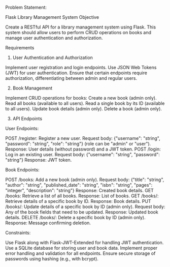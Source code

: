 Problem Statement: 

Flask Library Management System Objective
  
  Create a RESTful API for a library management system using Flask. This system should allow users to perform CRUD operations on books and manage user authentication and authorization.

Requirements

1. User Authentication and Authorization
   
  Implement user registration and login endpoints.
  Use JSON Web Tokens (JWT) for user authentication.
  Ensure that certain endpoints require authorization, differentiating between admin and regular users.

2. Book Management

  Implement CRUD operations for books:
  Create a new book (admin only).
  Read all books (available to all users).
  Read a single book by its ID (available to all users).
  Update book details (admin only).
  Delete a book (admin only).

3. API Endpoints
   
User Endpoints:

  POST /register:  Register a new user.
  Request body:  {"username": "string", "password": "string", "role": "string"} (role can be "admin" or "user").
  Response:  User details (without password) and a JWT token.
  POST /login:  Log in an existing user.
  Request body:  {"username": "string", "password": "string"}
  Response:  JWT token.

Book Endpoints:

  POST /books: Add a new book (admin only).
  Request body:  {"title": "string", "author": "string", "published_date": "string", "isbn": "string", "pages": "integer", "description": "string"}
  Response:  Created book details.
  GET /books:  Retrieve a list of all books.
  Response:  List of books.
  GET /books/<id>:  Retrieve details of a specific book by ID.
  Response: Book details.
  PUT /books/<id>:  Update details of a specific book by ID (admin only).
  Request body:  Any of the book fields that need to be updated.
  Response:  Updated book details.
  DELETE /books/<id>:  Delete a specific book by ID (admin only).
  Response:  Message confirming deletion.

Constraints:

  Use Flask along with Flask-JWT-Extended for handling JWT authentication.
  Use a SQLite database for storing user and book data.
  Implement proper error handling and validation for all endpoints.
  Ensure secure storage of passwords using hashing (e.g., with bcrypt).

